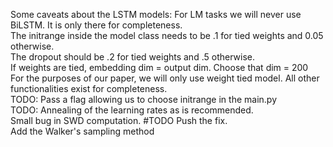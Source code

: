 Some caveats about the LSTM models: For LM tasks we will never use BiLSTM. It is only there for completeness. 
<br/>
The initrange inside the model class needs to be .1 for tied weights and 0.05 otherwise. 
<br/>
The dropout should be .2 for tied weights and .5 otherwise. 
<br/>
If weights are tied, embedding dim = output dim. Choose that dim = 200
<br/>
For the purposes of our paper, we will only use weight tied model. All other functionalities exist for completeness. 
<br/>
TODO: Pass a flag allowing us to choose initrange in the main.py
<br/>
TODO: Annealing of the learning rates as is recommended.
<br/>
Small bug in SWD computation. #TODO Push the fix. 
<br/>
Add the Walker's sampling method
